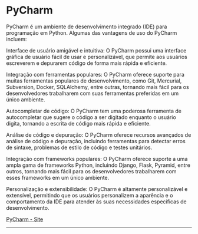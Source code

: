 
# PyCharm

PyCharm é um ambiente de desenvolvimento integrado (IDE) para programação em Python. Algumas das vantagens de uso do PyCharm incluem:

Interface de usuário amigável e intuitiva: O PyCharm possui uma interface gráfica de usuário fácil de usar e personalizável, que permite aos usuários escreverem e depurarem código de forma mais rápida e eficiente.

Integração com ferramentas populares: O PyCharm oferece suporte para muitas ferramentas populares de desenvolvimento, como Git, Mercurial, Subversion, Docker, SQLAlchemy, entre outras, tornando mais fácil para os desenvolvedores trabalharem com suas ferramentas preferidas em um único ambiente.

Autocompletar de código: O PyCharm tem uma poderosa ferramenta de autocompletar que sugere o código a ser digitado enquanto o usuário digita, tornando a escrita de código mais rápida e eficiente.

Análise de código e depuração: O PyCharm oferece recursos avançados de análise de código e depuração, incluindo ferramentas para detectar erros de sintaxe, problemas de estilo de código e testes unitários.

Integração com frameworks populares: O PyCharm oferece suporte a uma ampla gama de frameworks Python, incluindo Django, Flask, Pyramid, entre outros, tornando mais fácil para os desenvolvedores trabalharem com esses frameworks em um único ambiente.

Personalização e extensibilidade: O PyCharm é altamente personalizável e extensível, permitindo que os usuários personalizem a aparência e o comportamento da IDE para atender às suas necessidades específicas de desenvolvimento.

[PyCharm - Site](https://www.jetbrains.com/pt-br/pycharm/)

---
